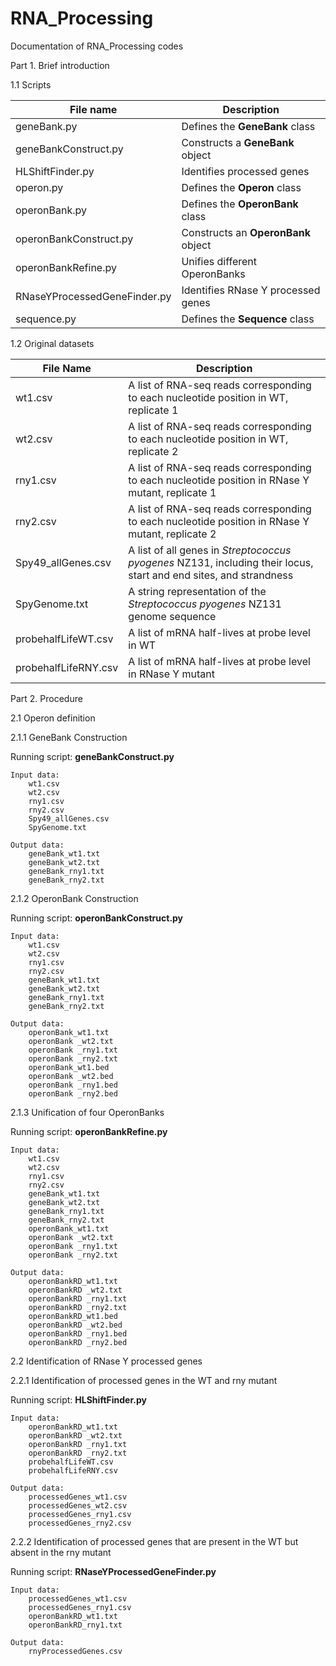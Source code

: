 RNA_Processing
==========
Documentation of RNA_Processing codes

Part 1. Brief introduction

1.1 Scripts

| File name	| Description |
|---------------|  --------- |
| geneBank.py	| Defines the **GeneBank** class |
| geneBankConstruct.py|	Constructs a **GeneBank** object|
| HLShiftFinder.py|	Identifies processed genes |
| operon.py|	Defines the **Operon** class|
| operonBank.py|	Defines the **OperonBank** class|
| operonBankConstruct.py|	Constructs an **OperonBank** object|
| operonBankRefine.py|	Unifies different OperonBanks|
| RNaseYProcessedGeneFinder.py|	Identifies RNase Y processed genes|
| sequence.py|	Defines the **Sequence** class|

1.2 Original datasets

| File Name | Description |
|-----------|-------------|
| wt1.csv   | A list of RNA-seq reads corresponding to each nucleotide position in WT, replicate 1 |
| wt2.csv | A list of RNA-seq reads corresponding to each nucleotide position in WT, replicate 2 |
| rny1.csv | A list of RNA-seq reads corresponding to each nucleotide position in RNase Y mutant, replicate 1 |
| rny2.csv | A list of RNA-seq reads corresponding to each nucleotide position in RNase Y mutant, replicate 2 |
| Spy49_allGenes.csv | A list of all genes in *Streptococcus pyogenes* NZ131, including their locus, start and end sites, and strandness | 
| SpyGenome.txt | A string representation of the *Streptococcus pyogenes* NZ131 genome sequence |
| probehalfLifeWT.csv | A list of mRNA half-lives at probe level in WT |
| probehalfLifeRNY.csv | A list of mRNA half-lives at probe level in RNase Y mutant |

Part 2. Procedure

2.1 Operon definition

2.1.1 GeneBank Construction

Running script:  **geneBankConstruct.py**

	Input data:
		wt1.csv
		wt2.csv
		rny1.csv
		rny2.csv
		Spy49_allGenes.csv
		SpyGenome.txt

	Output data:
		geneBank_wt1.txt
		geneBank_wt2.txt
		geneBank_rny1.txt
		geneBank_rny2.txt

2.1.2 OperonBank Construction

Running script: **operonBankConstruct.py**

	Input data:
		wt1.csv
		wt2.csv
		rny1.csv
		rny2.csv
		geneBank_wt1.txt
		geneBank_wt2.txt
		geneBank_rny1.txt
		geneBank_rny2.txt

	Output data:
		operonBank_wt1.txt
		operonBank _wt2.txt
		operonBank _rny1.txt
		operonBank _rny2.txt
		operonBank_wt1.bed
		operonBank _wt2.bed
		operonBank _rny1.bed
		operonBank _rny2.bed

2.1.3 Unification of four OperonBanks

Running script: **operonBankRefine.py**

	Input data:
		wt1.csv
		wt2.csv
		rny1.csv
		rny2.csv
		geneBank_wt1.txt
		geneBank_wt2.txt
		geneBank_rny1.txt
		geneBank_rny2.txt
		operonBank_wt1.txt
		operonBank _wt2.txt
		operonBank _rny1.txt
		operonBank _rny2.txt

	Output data:
		operonBankRD_wt1.txt
		operonBankRD _wt2.txt
		operonBankRD _rny1.txt
		operonBankRD _rny2.txt
		operonBankRD_wt1.bed
		operonBankRD _wt2.bed
		operonBankRD _rny1.bed
		operonBankRD _rny2.bed

2.2 Identification of RNase Y processed genes

2.2.1 Identification of processed genes in the WT and rny mutant

Running script: **HLShiftFinder.py**

	Input data:
		operonBankRD_wt1.txt
		operonBankRD _wt2.txt
		operonBankRD _rny1.txt
		operonBankRD _rny2.txt
		probehalfLifeWT.csv
		probehalfLifeRNY.csv

	Output data:
		processedGenes_wt1.csv
		processedGenes_wt2.csv
		processedGenes_rny1.csv
		processedGenes_rny2.csv

2.2.2 Identification of processed genes that are present in the WT but absent in the rny mutant

Running script: **RNaseYProcessedGeneFinder.py**

	Input data:
		processedGenes_wt1.csv
		processedGenes_rny1.csv
		operonBankRD_wt1.txt
		operonBankRD_rny1.txt

	Output data:
		rnyProcessedGenes.csv
